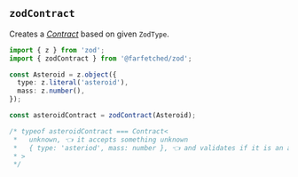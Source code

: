 ## `zodContract`

Creates a [_Contract_](/api/primitives/contract) based on given `ZodType`.

```ts
import { z } from 'zod';
import { zodContract } from '@farfetched/zod';

const Asteroid = z.object({
  type: z.literal('asteroid'),
  mass: z.number(),
});

const asteroidContract = zodContract(Asteroid);

/* typeof asteroidContract === Contract<
 *   unknown, 👈 it accepts something unknown
 *   { type: 'asteriod', mass: number }, 👈 and validates if it is an asteroid
 * >
 */
```
